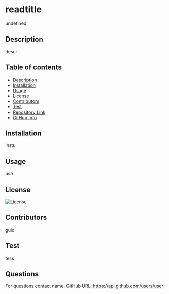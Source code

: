 

  # **readtitle**

  undefined

  ## Description 
  descr
  ## Table of contents
  - [Description](#Description)
  - [Installation](#Installation)
  - [Usage](#Usage)
  - [License](#License)
  - [Contributors](#Contributors)
  - [Test](#Test)
  - [Repository Link](#Repository)
  - [GitHub Info](#GitHub) 

  ## Installation
  instu

  ## Usage
  usa

  ## License
  ![License](https://img.shields.io/badge/LICENSE-Apache-GREEN)

  ## Contributors
  guid

  ## Test
  tess
  
  ## Questions
  For questions contact name.
  GitHub URL: https://api.github.com/users/user
  
